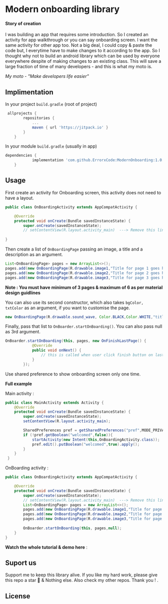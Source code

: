 
# Modern onboarding library

#### Story of creation
I was building an app that requires some introduction. So I created an activity for app walkthrough or you can say onboarding screen. I want the same activity
for other app too. Not a big deal, I could copy & paste the code but, I everytime have to make changes to it according to the app. So I thought why not to build an android library which can be used by everyone everywhere despite of making changes to an existing class. This will save a large fraction of time of many developers - and this is what my moto is.

*My moto - "Make developers life easier"*





## Implimentation

In your project ```build.gradle``` (root of project)

```groovy
 allprojects {
		repositories {
			...
			maven { url 'https://jitpack.io' }
		}
	}
```
In your module ```build.gradle``` (usually in app)
```groovy
dependencies {
	        implementation 'com.github.ErrorxCode:ModernOnboarding:1.0.0'
	}
```

  
## Usage
First create an activity for Onboarding screen, this activity does not need to have a layout.

```java
public class OnBoardingActivity extends AppCompatActivity {

    @Override
    protected void onCreate(Bundle savedInstanceState) {
        super.onCreate(savedInstanceState);
        // setContentView(R.layout.activity_main)  ---> Remove this line
        
}

```
Then create a list of `OnBoardingPage` passing an image, a title and a description as an argument.
```java
List<OnBoardingPage> pages = new ArrayList<>();
pages.add(new OnBoardingPage(R.drawable.image1,"Title for page 1 goes here....","Description for page 1 goes here...."));
pages.add(new OnBoardingPage(R.drawable.image2,"Title for page 2 goes here....","Description for page 2 goes here...."));
pages.add(new OnBoardingPage(R.drawable.image3,"Title for page 3 goes here....","Description for page 3 goes here...."));
```
**Note : You must have minimum of 3 pages & maximum of 6 as per material design guidlines**

You can also use its second constructor, which also takes `bgColor, txtColor` as an argument, if you want to customise the page.
```java
new OnBoardingPage(R.drawable.sound_wave, Color.BLACK,Color.WHITE,"title here..","description here...");
```

Finally, pass that list to `OnBoarder.startOnBoarding()`. You can also pass null as 3rd argument.
```java
OnBoarder.startOnBoarding(this, pages, new OnFinishLastPage() {
            @Override
            public void onNext() {
                // this is called when user click finish button on last page.
            }
        });
```
Use shared preference to show onboarding screen only one time.

**Full example**

Main activity :
```java
public class MainActivity extends Activity {
    @Override
    protected void onCreate(Bundle savedInstanceState) {
        super.onCreate(savedInstanceState);
        setContentView(R.layout.activity_main);

        SharedPreferences pref = getSharedPreferences("pref",MODE_PRIVATE);
        if (!pref.getBoolean("welcomed",false)){
            startActivity(new Intent(this,OnBoardingActivity.class));
            pref.edit().putBoolean("welcomed",true).apply();
        }
    }
 }

```
OnBoarding activity :
```java
public class OnBoardingActivity extends AppCompatActivity {

    @Override
    protected void onCreate(Bundle savedInstanceState) {
        super.onCreate(savedInstanceState);
        // setContentView(R.layout.activity_main)  ---> Remove this line
        List<OnBoardingPage> pages = new ArrayList<>();
        pages.add(new OnBoardingPage(R.drawable.image1,"Title for page 1 goes here....","Description for page 1 goes here...."));
        pages.add(new OnBoardingPage(R.drawable.image2,"Title for page 2 goes here....","Description for page 2 goes here...."));
        pages.add(new OnBoardingPage(R.drawable.image3,"Title for page 3 goes here....","Description for page 3 goes here...."));
        
        OnBoarder.startOnBoarding(this, pages,null);
    }
}
```

**Watch the whole tutorial & demo here** : 

## Suport us
Support me to keep this library alive. If you like my hard work, please give this repo a star 🌟 & Nothing else. Also check my other repos. Thank you ! .

## License 
```

```
